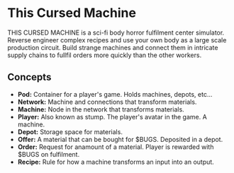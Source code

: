 # This Cursed Machine

THIS CURSED MACHINE is a sci-fi body horror fulfilment center simulator. Reverse engineer complex recipes and use your own body as a large scale production circuit. Build strange machines and connect them in intricate supply chains to fullfil orders more quickly than the other workers.

## Concepts

- **Pod:** Container for a player's game. Holds machines, depots, etc...
- **Network:** Machine and connections that transform materials.
- **Machine:** Node in the network that transforms materials.
- **Player:** Also known as stump. The player's avatar in the game. A machine.
- **Depot:** Storage space for materials.
- **Offer:** A material that can be bought for $BUGS. Deposited in a depot.
- **Order:** Request for anamount of a material. Player is rewarded with $BUGS on fulfilment.  
- **Recipe:** Rule for how a machine transforms an input into an output.

